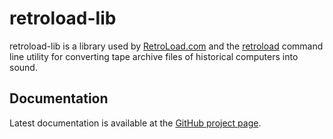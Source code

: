 # retroload-lib

retroload-lib is a library used by [RetroLoad.com](https://retroload.com/) and the [retroload](https://github.com/stefanschramm/retroload) command line utility for converting tape archive files of historical computers into sound.

## Documentation

Latest documentation is available at the [GitHub project page](https://github.com/stefanschramm/retroload).
